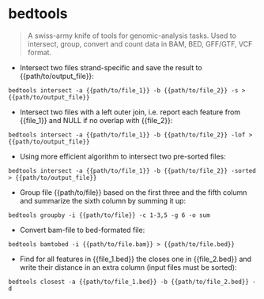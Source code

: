 # bedtools

> A swiss-army knife of tools for genomic-analysis tasks.
> Used to intersect, group, convert and count data in  BAM, BED, GFF/GTF, VCF format.

- Intersect two files strand-specific and save the result to {{path/to/output_file}}:

`bedtools intersect -a {{path/to/file_1}} -b {{path/to/file_2}} -s > {{path/to/output_file}}`

- Intersect two files with a left outer join, i.e. report each feature from {{file_1}} and NULL if no overlap with {{file_2}}:

`bedtools intersect -a {{path/to/file_1}} -b {{path/to/file_2}} -lof > {{path/to/output_file}}`

- Using more efficient algorithm to intersect two pre-sorted files:

`bedtools intersect -a {{path/to/file_1}} -b {{path/to/file_2}} -sorted > {{path/to/output_file}}`

- Group file {{path/to/file}} based on the first three and the fifth column and summarize the sixth column by summing it up:

`bedtools groupby -i {{path/to/file}} -c 1-3,5 -g 6 -o sum`

- Convert bam-file to bed-formated file:

`bedtools bamtobed -i {{path/to/file.bam}} > {{path/to/file.bed}}`

- Find for all features in {{file_1.bed}} the closes one in {{file_2.bed}} and write their distance in an extra column (input files must be sorted):

`bedtools closest -a {{path/to/file_1.bed}} -b {{path/to/file_2.bed}} -d`
